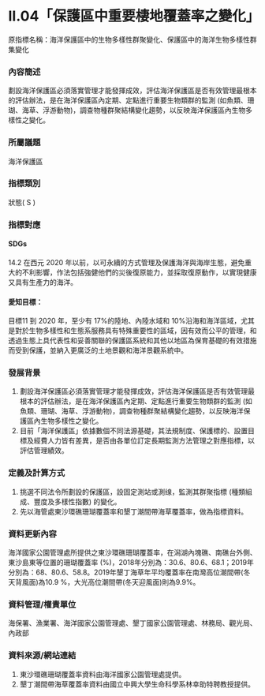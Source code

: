 # II.04「保護區中重要棲地覆蓋率之變化」
原指標名稱：海洋保護區中的生物多樣性群聚變化、保護區中的海洋生物多樣性群集變化

<script type="text/javascript" src="http://cdn.mathjax.org/mathjax/latest/MathJax.js?config=TeX-AMS-MML_HTMLorMML"></script>

### 內容簡述
劃設海洋保護區必須落實管理才能發揮成效，評估海洋保護區是否有效管理最根本的評估辦法，是在海洋保護區內定期、定點進行重要生物類群的監測 (如魚類、珊瑚、海草、浮游動物)，調查物種群聚結構變化趨勢，以反映海洋保護區內生物多樣性之變化。
### 所屬議題
海洋保護區
### 指標類別
狀態( S )
### 指標對應
#### SDGs
14.2
在西元 2020 年以前，以可永續的方式管理及保護海洋與海岸生態，避免重大的不利影響，作法包括強健他們的災後復原能力，並採取復原動作，以實現健康又具有生產力的海洋。
#### 愛知目標：
目標11
到 2020 年，至少有 17%的陸地、內陸水域和 10%沿海和海洋區域，尤其是對於生物多樣性和生態系服務具有特殊重要性的區域，因有效而公平的管理，和透過生態上具代表性和妥善關聯的保護區系統和其他以地區為保育基礎的有效措施而受到保護，並納入更廣泛的土地景觀和海洋景觀系統中。
### 發展背景
1. 劃設海洋保護區必須落實管理才能發揮成效，評估海洋保護區是否有效管理最根本的評估辦法，是在海洋保護區內定期、定點進行重要生物類群的監測 (如魚類、珊瑚、海草、浮游動物)，調查物種群聚結構變化趨勢，以反映海洋保護區內生物多樣性之變化。
2. 目前「海洋保護區」依據數個不同法源基礎，其法規制度、保護標的、設置目標及經費人力皆有差異，是否由各單位訂定長期監測方法管理之對應指標，以評估管理績效。
### 定義及計算方式
1.  挑選不同法令所劃設的保護區，設固定測站或測缐，監測其群聚指標 (種類組成、豐度及多樣性指數) 的變化。
2.  先以海管處東沙環礁珊瑚覆蓋率和墾丁潮間帶海草覆蓋率，做為指標資料。
### 資料更新內容
海洋國家公園管理處所提供之東沙環礁珊瑚覆蓋率，在潟湖內塊礁、南礁台外側、東沙島東等位置的珊瑚覆蓋率 (%)，2018年分別為：30.6、80.6、68.1；2019年分別為：68、80.6、58.8。2019年墾丁海草年平均覆蓋率在南灣高位潮間帶(冬天背風面)為10.9 %，大光高位潮間帶(冬天迎風面)則為9.9%。
### 資料管理/權責單位
海保署、漁業署、海洋國家公園管理處、墾丁國家公園管理處、林務局、觀光局、內政部
### 資料來源/網站連結
1. 東沙環礁珊瑚覆蓋率資料由海洋國家公園管理處提供。
2. 墾丁潮間帶海草覆蓋率資料由國立中興大學生命科學系林幸助特聘教授提供。